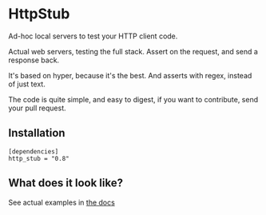 # HttpStub

Ad-hoc local servers to test your HTTP client code.

Actual web servers,
testing the full stack.
Assert on the request,
and send a response back.

It's based on hyper,
because it's the best.
And asserts with regex,
instead of just text.

The code is quite simple,
and easy to digest,
if you want to contribute,
send your pull request.

## Installation
    [dependencies]
    http_stub = "0.8"

## What does it look like?

See actual examples in [the docs](http://bitex-la.github.io/rust-http-stub/http_stub/index.html)

    

